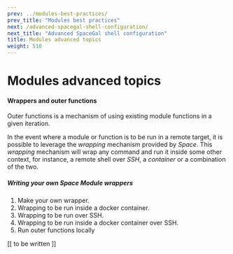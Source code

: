 ```yaml
---
prev: ../modules-best-practices/
prev_title: "Modules best practices"
next: /advanced-spacegal-shell-configuration/
next_title: "Advanced SpaceGal shell configuration"
title: Modules advanced topics
weight: 510
---
```


# Modules advanced topics

#### Wrappers and outer functions
Outer functions is a mechanism of using existing module functions in a given iteration.  

In the event where a module or function is to be run in a remote target, it is possible to leverage the _wrapping_ mechanism provided by _Space_. This _wrapping_ mechanism will wrap any command and run it inside some other context, for instance, a remote shell over _SSH_, a _container_ or a combination of the two.  

##### Writing your own Space Module wrappers
1. Make your own wrapper.
2. Wrapping to be run inside a docker container.
3. Wrapping to be run over SSH.
4. Wrapping to be run inside a docker container over SSH.
5. Run outer functions locally

[[ to be written ]]

